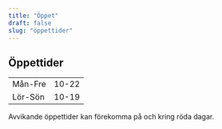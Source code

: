 ```yaml
---
title: "Öppet"
draft: false
slug: "öppettider"
---
```


## Öppettider

|          |       |
|----------|-------|
| Mån-Fre  | 10-22 |
| Lör-Sön  | 10-19 |

Avvikande öppettider kan förekomma på och kring röda dagar.
